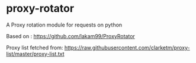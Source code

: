 # proxy-rotator
A Proxy rotation module for requests on python

Based on :
https://github.com/lakam99/ProxyRotator

Proxy list fetched from:
https://raw.githubusercontent.com/clarketm/proxy-list/master/proxy-list.txt
